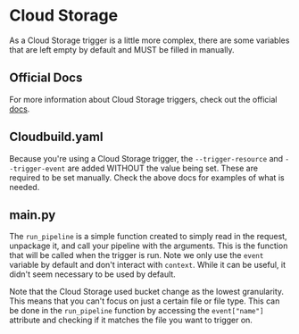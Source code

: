 # Cloud Storage

As a Cloud Storage trigger is a little more complex, there are some variables that are left empty by default and MUST be filled in manually.

## Official Docs
For more information about Cloud Storage triggers, check out the official [docs](https://cloud.google.com/functions/docs/calling/storage).

## Cloudbuild.yaml
Because you're using a Cloud Storage trigger, the `--trigger-resource` and  `--trigger-event` are added WITHOUT the value being set. These are required to be set manually. Check the above docs for examples of what is needed.

## main.py
The `run_pipeline` is a simple function created to simply read in the request, unpackage it, and call your pipeline with the arguments. This is the function that will be called when the trigger is run. Note we only use the `event` variable by default and don't interact with `context`. While it can be useful, it didn't seem necessary to be used by default.

Note that the Cloud Storage used bucket change as the lowest granularity. This means that you can't focus on just a certain file or file type. This can be done in the `run_pipeline` function by accessing the `event["name"]` attribute and checking if it matches the file you want to trigger on.
